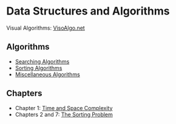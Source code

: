 # Data Structures and Algorithms
Visual Algorithms: [VisoAlgo.net](https://visualgo.net/en) <br />

## Algorithms
- [Searching Algorithms](https://github.com/EthanC2/Notes-and-Writeups/blob/main/High%20Point%20University%20CS%20Notes/Adv.%20Data%20Structures%20and%20Algorithms/Searching%20Algorithms.md)
- [Sorting Algorithms](https://github.com/EthanC2/Notes-and-Writeups/blob/main/High%20Point%20University%20CS%20Notes/Adv.%20Data%20Structures%20and%20Algorithms/Sorting%20Algorithms.md)
- [Miscellaneous Algorithms](https://github.com/EthanC2/Notes-and-Writeups/blob/main/High%20Point%20University%20CS%20Notes/Adv.%20Data%20Structures%20and%20Algorithms/Miscellaneous%20Algorithms.md)

## Chapters
- Chapter 1: [Time and Space Complexity](https://github.com/EthanC2/Notes-and-Writeups/blob/main/High%20Point%20University%20CS%20Notes/Adv.%20Data%20Structures%20and%20Algorithms/Chapter%201.md)
- Chapters 2 and 7: [The Sorting Problem](https://github.com/EthanC2/Notes-and-Writeups/blob/main/High%20Point%20University%20CS%20Notes/Adv.%20Data%20Structures%20and%20Algorithms/Chapters%202%20and%207.md)
